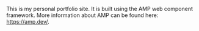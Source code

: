 This is my personal portfolio site. It is built using the AMP web component framework. More information about AMP can be found here: https://amp.dev/. 